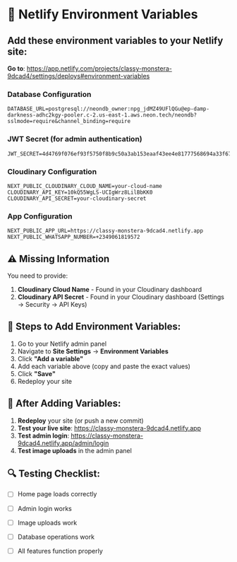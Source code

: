 # 🔧 Netlify Environment Variables

## Add these environment variables to your Netlify site:

**Go to**: https://app.netlify.com/projects/classy-monstera-9dcad4/settings/deploys#environment-variables

### Database Configuration
```
DATABASE_URL=postgresql://neondb_owner:npg_jdMZ49UFlQGu@ep-damp-darkness-adhc2kgy-pooler.c-2.us-east-1.aws.neon.tech/neondb?sslmode=require&channel_binding=require
```

### JWT Secret (for admin authentication)
```
JWT_SECRET=4d4769f076ef93f5750f8b9c50a3ab153eaaf43ee4e81777568694a33f674567
```

### Cloudinary Configuration
```
NEXT_PUBLIC_CLOUDINARY_CLOUD_NAME=your-cloud-name
CLOUDINARY_API_KEY=10kQ55WgLS-UCIgWrz8LilBbKK0
CLOUDINARY_API_SECRET=your-cloudinary-secret
```

### App Configuration
```
NEXT_PUBLIC_APP_URL=https://classy-monstera-9dcad4.netlify.app
NEXT_PUBLIC_WHATSAPP_NUMBER=+2349061819572
```

## ⚠️ Missing Information

You need to provide:
1. **Cloudinary Cloud Name** - Found in your Cloudinary dashboard
2. **Cloudinary API Secret** - Found in your Cloudinary dashboard (Settings → Security → API Keys)

## 📝 Steps to Add Environment Variables:

1. Go to your Netlify admin panel
2. Navigate to **Site Settings** → **Environment Variables**
3. Click **"Add a variable"**
4. Add each variable above (copy and paste the exact values)
5. Click **"Save"**
6. Redeploy your site

## 🚀 After Adding Variables:

1. **Redeploy** your site (or push a new commit)
2. **Test your live site**: https://classy-monstera-9dcad4.netlify.app
3. **Test admin login**: https://classy-monstera-9dcad4.netlify.app/admin/login
4. **Test image uploads** in the admin panel

## 🔍 Testing Checklist:

- [ ] Home page loads correctly
- [ ] Admin login works
- [ ] Image uploads work
- [ ] Database operations work
- [ ] All features function properly




